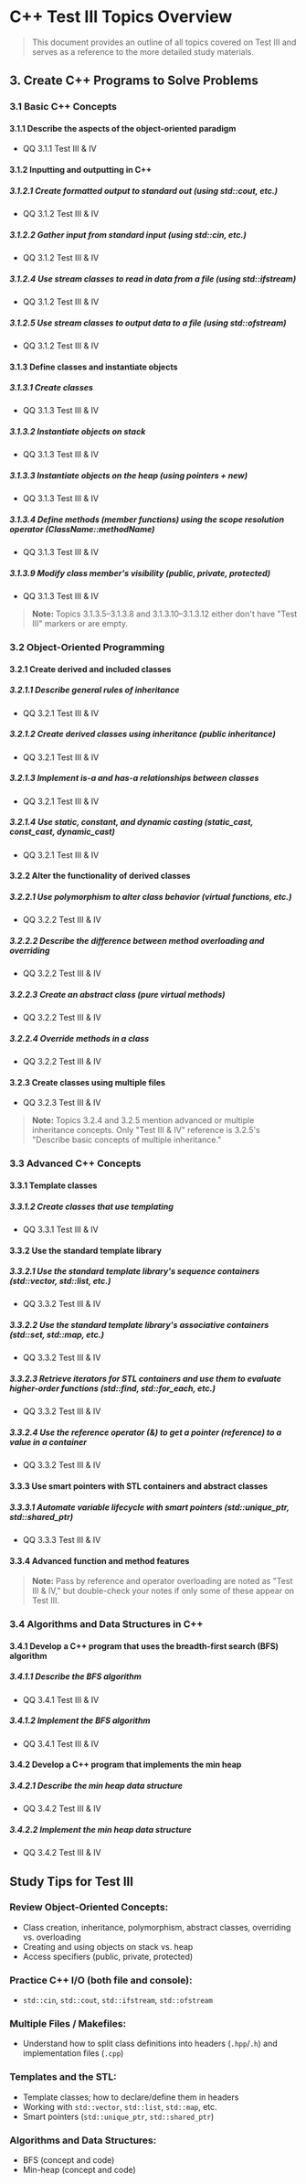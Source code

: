 # C++ Test III Topics Overview

> This document provides an outline of all topics covered on Test III and serves as a reference to the more detailed study materials.

## 3. Create C++ Programs to Solve Problems

### 3.1 Basic C++ Concepts

#### 3.1.1 Describe the aspects of the object-oriented paradigm
- QQ 3.1.1 Test III & IV

#### 3.1.2 Inputting and outputting in C++

##### 3.1.2.1 Create formatted output to standard out (using std::cout, etc.)
- QQ 3.1.2 Test III & IV

##### 3.1.2.2 Gather input from standard input (using std::cin, etc.)
- QQ 3.1.2 Test III & IV

##### 3.1.2.4 Use stream classes to read in data from a file (using std::ifstream)
- QQ 3.1.2 Test III & IV

##### 3.1.2.5 Use stream classes to output data to a file (using std::ofstream)
- QQ 3.1.2 Test III & IV

#### 3.1.3 Define classes and instantiate objects

##### 3.1.3.1 Create classes
- QQ 3.1.3 Test III & IV

##### 3.1.3.2 Instantiate objects on stack
- QQ 3.1.3 Test III & IV

##### 3.1.3.3 Instantiate objects on the heap (using pointers + new)
- QQ 3.1.3 Test III & IV

##### 3.1.3.4 Define methods (member functions) using the scope resolution operator (ClassName::methodName)
- QQ 3.1.3 Test III & IV

##### 3.1.3.9 Modify class member's visibility (public, private, protected)
- QQ 3.1.3 Test III & IV

> **Note:** Topics 3.1.3.5–3.1.3.8 and 3.1.3.10–3.1.3.12 either don't have "Test III" markers or are empty.

### 3.2 Object-Oriented Programming

#### 3.2.1 Create derived and included classes

##### 3.2.1.1 Describe general rules of inheritance
- QQ 3.2.1 Test III & IV

##### 3.2.1.2 Create derived classes using inheritance (public inheritance)
- QQ 3.2.1 Test III & IV

##### 3.2.1.3 Implement is-a and has-a relationships between classes
- QQ 3.2.1 Test III & IV

##### 3.2.1.4 Use static, constant, and dynamic casting (static_cast, const_cast, dynamic_cast)
- QQ 3.2.1 Test III & IV

#### 3.2.2 Alter the functionality of derived classes

##### 3.2.2.1 Use polymorphism to alter class behavior (virtual functions, etc.)
- QQ 3.2.2 Test III & IV

##### 3.2.2.2 Describe the difference between method overloading and overriding
- QQ 3.2.2 Test III & IV

##### 3.2.2.3 Create an abstract class (pure virtual methods)
- QQ 3.2.2 Test III & IV

##### 3.2.2.4 Override methods in a class
- QQ 3.2.2 Test III & IV

#### 3.2.3 Create classes using multiple files
- QQ 3.2.3 Test III & IV

> **Note:** Topics 3.2.4 and 3.2.5 mention advanced or multiple inheritance concepts. Only "Test III & IV" reference is 3.2.5's "Describe basic concepts of multiple inheritance."

### 3.3 Advanced C++ Concepts

#### 3.3.1 Template classes

##### 3.3.1.2 Create classes that use templating
- QQ 3.3.1 Test III & IV

#### 3.3.2 Use the standard template library

##### 3.3.2.1 Use the standard template library's sequence containers (std::vector, std::list, etc.)
- QQ 3.3.2 Test III & IV

##### 3.3.2.2 Use the standard template library's associative containers (std::set, std::map, etc.)
- QQ 3.3.2 Test III & IV

##### 3.3.2.3 Retrieve iterators for STL containers and use them to evaluate higher-order functions (std::find, std::for_each, etc.)
- QQ 3.3.2 Test III & IV

##### 3.3.2.4 Use the reference operator (&) to get a pointer (reference) to a value in a container
- QQ 3.3.2 Test III & IV

#### 3.3.3 Use smart pointers with STL containers and abstract classes

##### 3.3.3.1 Automate variable lifecycle with smart pointers (std::unique_ptr, std::shared_ptr)
- QQ 3.3.3 Test III & IV

#### 3.3.4 Advanced function and method features
> **Note:** Pass by reference and operator overloading are noted as "Test III & IV," but double-check your notes if only some of these appear on Test III.

### 3.4 Algorithms and Data Structures in C++

#### 3.4.1 Develop a C++ program that uses the breadth-first search (BFS) algorithm

##### 3.4.1.1 Describe the BFS algorithm
- QQ 3.4.1 Test III & IV

##### 3.4.1.2 Implement the BFS algorithm
- QQ 3.4.1 Test III & IV

#### 3.4.2 Develop a C++ program that implements the min heap

##### 3.4.2.1 Describe the min heap data structure
- QQ 3.4.2 Test III & IV

##### 3.4.2.2 Implement the min heap data structure
- QQ 3.4.2 Test III & IV

## Study Tips for Test III

### Review Object-Oriented Concepts:
- Class creation, inheritance, polymorphism, abstract classes, overriding vs. overloading
- Creating and using objects on stack vs. heap
- Access specifiers (public, private, protected)

### Practice C++ I/O (both file and console):
- `std::cin`, `std::cout`, `std::ifstream`, `std::ofstream`

### Multiple Files / Makefiles:
- Understand how to split class definitions into headers (`.hpp`/`.h`) and implementation files (`.cpp`)

### Templates and the STL:
- Template classes; how to declare/define them in headers
- Working with `std::vector`, `std::list`, `std::map`, etc.
- Smart pointers (`std::unique_ptr`, `std::shared_ptr`)

### Algorithms and Data Structures:
- BFS (concept and code)
- Min-heap (concept and code)